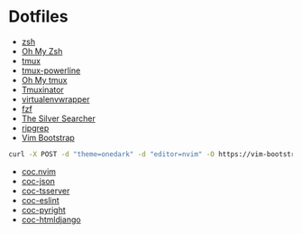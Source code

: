 # Dotfiles
- [zsh](https://github.com/ohmyzsh/ohmyzsh/wiki/Installing-ZSH)
- [Oh My Zsh](https://github.com/ohmyzsh/ohmyzsh/wiki#welcome-to-oh-my-zsh)
- [tmux](https://github.com/tmux/tmux)
- [tmux-powerline](https://github.com/erikw/tmux-powerline)
- [Oh My tmux](https://github.com/gpakosz/.tmux)
- [Tmuxinator](https://github.com/tmuxinator/tmuxinator)
- [virtualenvwrapper](https://virtualenvwrapper.readthedocs.io/en/latest/)
- [fzf](https://github.com/junegunn/fzf)
- [The Silver Searcher](https://github.com/ggreer/the_silver_searcher)
- [ripgrep](https://github.com/BurntSushi/ripgrep)
- [Vim Bootstrap](https://vim-bootstrap.com/)

```bash
curl -X POST -d "theme=onedark" -d "editor=nvim" -O https://vim-bootstrap.com/generate.vim
```

- [coc.nvim](https://github.com/neoclide/coc.nvim)
- [coc-json](https://github.com/neoclide/coc-json)
- [coc-tsserver](https://github.com/neoclide/coc-tsserver)
- [coc-eslint](https://github.com/neoclide/coc-eslint)
- [coc-pyright](https://github.com/fannheyward/coc-pyright)
- [coc-htmldjango](https://github.com/yaegassy/coc-htmldjango)
